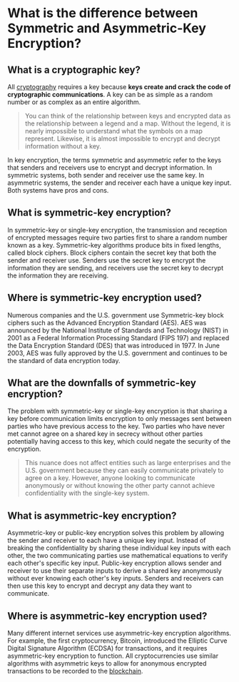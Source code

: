 # What is the difference between Symmetric and Asymmetric-Key Encryption?

## What is a cryptographic key?

All [cryptography](https://natureblocks.com/blog/what-is-cryptography) requires a key because **keys create and crack the code of cryptographic communications**. A key can be as simple as a random number or as complex as an entire algorithm. ‍

> You can think of the relationship between keys and encrypted data as the relationship between a legend and a map. Without the legend, it is nearly impossible to understand what the symbols on a map represent. Likewise, it is almost impossible to encrypt and decrypt information without a key.

In key encryption, the terms symmetric and asymmetric refer to the keys that senders and receivers use to encrypt and decrypt information. In symmetric systems, both sender and receiver use the same key. In asymmetric systems, the sender and receiver each have a unique key input. Both systems have pros and cons.

## What is symmetric-key encryption?

In symmetric-key or single-key encryption, the transmission and reception of encrypted messages require two parties first to share a random number known as a key. Symmetric-key algorithms produce bits in fixed lengths, called block ciphers. Block ciphers contain the secret key that both the sender and receiver use. Senders use the secret key to encrypt the information they are sending, and receivers use the secret key to decrypt the information they are receiving.

## Where is symmetric-key encryption used?

Numerous companies and the U.S. government use Symmetric-key block ciphers such as the Advanced Encryption Standard (AES). AES was announced by the National Institute of Standards and Technology (NIST) in 2001 as a Federal Information Processing Standard (FIPS 197) and replaced the Data Encryption Standard (DES) that was introduced in 1977. In June 2003, AES was fully approved by the U.S. government and continues to be the standard of data encryption today.

## What are the downfalls of symmetric-key encryption?

The problem with symmetric-key or single-key encryption is that sharing a key before communication limits encryption to only messages sent between parties who have previous access to the key. Two parties who have never met cannot agree on a shared key in secrecy without other parties potentially having access to this key, which could negate the security of the encryption. ‍

> This nuance does not affect entities such as large enterprises and the U.S. government because they can easily communicate privately to agree on a key. However, anyone looking to communicate anonymously or without knowing the other party cannot achieve confidentiality with the single-key system.

## What is asymmetric-key encryption?

Asymmetric-key or public-key encryption solves this problem by allowing the sender and receiver to each have a unique key input. Instead of breaking the confidentiality by sharing these individual key inputs with each other, the two communicating parties use mathematical equations to verify each other's specific key input. Public-key encryption allows sender and receiver to use their separate inputs to derive a shared key anonymously without ever knowing each other's key inputs. Senders and receivers can then use this key to encrypt and decrypt any data they want to communicate.

## Where is asymmetric-key encryption used?

Many different internet services use asymmetric-key encryption algorithms. For example, the first cryptocurrency, Bitcoin, introduced the Elliptic Curve Digital Signature Algorithm (ECDSA) for transactions, and it requires asymmetric-key encryption to function. All cryptocurrencies use similar algorithms with asymmetric keys to allow for anonymous encrypted transactions to be recorded to the [blockchain](https://natureblocks.com/blog/what-is-blockchain).
